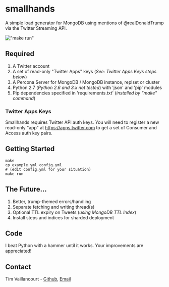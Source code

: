 # smallhands
A simple load generator for MongoDB using mentions of @realDonaldTrump  via the Twitter Streaming API.

!["make run"](https://github.com/timvaillancourt/smallhands/blob/master/screenshots/run.png)

## Required
1. A Twitter account
2. A set of read-only "Twitter Apps" keys (*See: Twitter Apps Keys steps below*)
3. A Percona Server for MongoDB / MongoDB instance, replset or cluster
4. Python 2.7 (*Python 2.6 and 3.x not tested*) with 'json' and 'pip' modules
5. Pip dependencies specified in 'requirements.txt' (*installed by "make" command*)

### Twitter Apps Keys

Smallhands requires Twitter API auth keys. You will need to register a new read-only "app" at https://apps.twitter.com to get a set of Consumer and Access auth key pairs.

## Getting Started
```
make
cp example.yml config.yml
# (edit config.yml for your situation)
make run
```

## The Future...
1. Better, trump-themed errors/handling
2. Separate fetching and writing thread(s)
3. Optional TTL expiry on Tweets (*using MongoDB TTL Index*)
4. Install steps and indices for sharded deployment

##  Code
I beat Python with a hammer until it works. Your improvements are appreciated!

## Contact
Tim Vaillancourt - [Github](https://github.com/timvaillancourt), [Email](mailto:tim@timvaillancourt.com)
